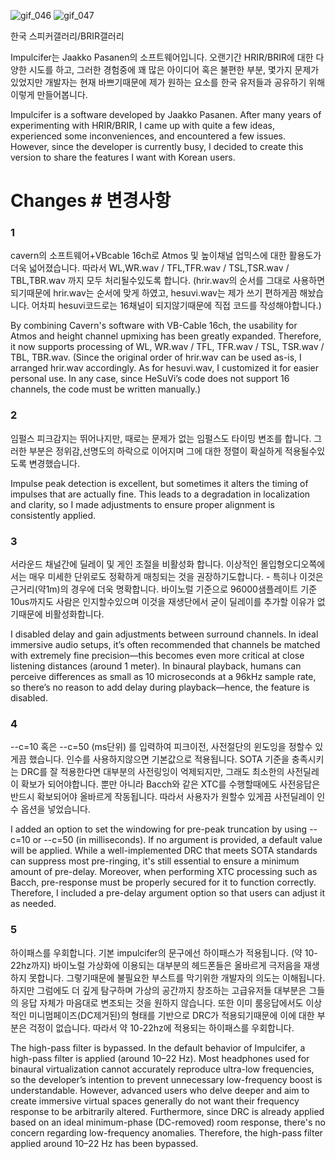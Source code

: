 
![gif_046](https://github.com/user-attachments/assets/7931c04d-c3ad-4cd5-8f58-84ee40d7bb83)
![gif_047](https://github.com/user-attachments/assets/3ea1cc5b-8bbc-4f92-9b61-71bab0252e3e)

한국 스피커갤러리/BRIR갤러리

Impulcifer는 Jaakko Pasanen의 소프트웨어입니다.
오랜기간 HRIR/BRIR에 대한 다양한 시도를 하고, 그러한 경험중에 꽤 많은 아이디어 혹은 불편한 부분, 몇가지 문제가 있었지만 개발자는 현재 바쁘기때문에 제가 원하는 요소를 한국 유저들과 공유하기 위해 이렇게 만들어봅니다.

Impulcifer is a software developed by Jaakko Pasanen.
After many years of experimenting with HRIR/BRIR, I came up with quite a few ideas, experienced some inconveniences, and encountered a few issues. However, since the developer is currently busy, I decided to create this version to share the features I want with Korean users.

# Changes # 변경사항


### 1 ###
cavern의 소프트웨어+VBcable 16ch로 Atmos 및 높이채널 업믹스에 대한 활용도가 더욱 넓어졌습니다. 따라서 WL,WR.wav / TFL,TFR.wav / TSL,TSR.wav / TBL,TBR.wav 까지 모두 처리될수있도록 합니다. (hrir.wav의 순서를 그대로 사용하면 되기때문에 hrir.wav는 순서에 맞게 하였고, hesuvi.wav는 제가 쓰기 편하게끔 해놨습니다. 어차피 hesuvi코드로는 16채널이 되지않기때문에 직접 코드를 작성해야합니다.)

By combining Cavern's software with VB-Cable 16ch, the usability for Atmos and height channel upmixing has been greatly expanded.
Therefore, it now supports processing of WL, WR.wav / TFL, TFR.wav / TSL, TSR.wav / TBL, TBR.wav.
(Since the original order of hrir.wav can be used as-is, I arranged hrir.wav accordingly. As for hesuvi.wav, I customized it for easier personal use.
In any case, since HeSuVi’s code does not support 16 channels, the code must be written manually.)


### 2 ###
임펄스 피크감지는 뛰어나지만, 때로는 문제가 없는 임펄스도 타이밍 변조를 합니다.
그러한 부분은 정위감,선명도의 하락으로 이어지며 그에 대한 정렬이 확실하게 적용될수있도록 변경했습니다.

Impulse peak detection is excellent, but sometimes it alters the timing of impulses that are actually fine.
This leads to a degradation in localization and clarity, so I made adjustments to ensure proper alignment is consistently applied.


### 3 ###
서라운드 채널간에 딜레이 및 게인 조절을 비활성화 합니다.
이상적인 몰입형오디오쪽에서는 매우 미세한 단위로도 정확하게 매칭되는 것을 권장하기도합니다. - 특히나 이것은 근거리(약1m)의 경우에 더욱 명확합니다.
바이노럴 기준으로 96000샘플레이트 기준 10us까지도 사람은 인지할수있으며 이것을 재생단에서 굳이 딜레이를 추가할 이유가 없기때문에 비활성화합니다.

I disabled delay and gain adjustments between surround channels.
In ideal immersive audio setups, it’s often recommended that channels be matched with extremely fine precision—this becomes even more critical at close listening distances (around 1 meter).
In binaural playback, humans can perceive differences as small as 10 microseconds at a 96kHz sample rate,
so there’s no reason to add delay during playback—hence, the feature is disabled.


### 4 ###
--c=10 혹은 --c=50 (ms단위) 를 입력하여 피크이전, 사전절단의 윈도잉을 정할수 있게끔 했습니다. 인수를 사용하지않으면 기본값으로 적용됩니다.
SOTA 기준을 충족시키는 DRC를 잘 적용한다면 대부분의 사전링잉이 억제되지만, 그래도 최소한의 사전딜레이 확보가 되어야합니다.
뿐만 아니라 Bacch와 같은 XTC를 수행할때에도 사전응답은 반드시 확보되어야 올바르게 작동됩니다.
따라서 사용자가 원할수 있게끔 사전딜레이 인수 옵션을 넣었습니다.

I added an option to set the windowing for pre-peak truncation by using --c=10 or --c=50 (in milliseconds). If no argument is provided, a default value will be applied.
While a well-implemented DRC that meets SOTA standards can suppress most pre-ringing, it's still essential to ensure a minimum amount of pre-delay.
Moreover, when performing XTC processing such as Bacch, pre-response must be properly secured for it to function correctly.
Therefore, I included a pre-delay argument option so that users can adjust it as needed.


### 5 ###
하이패스를 우회합니다.
기본 impulcifer의 문구에선 하이패스가 적용됩니다. (약 10-22hz까지)
바이노럴 가상화에 이용되는 대부분의 헤드폰들은 올바르게 극저음을 재생하지 못합니다. 그렇기때문에 불필요한 부스트를 막기위한 개발자의 의도는 이해됩니다.
하지만 그럼에도 더 깊게 탐구하며 가상의 공간까지 창조하는 고급유저들 대부분은 그들의 응답 자체가 마음대로 변조되는 것을 원하지 않습니다.
또한 이미 룸응답에서도 이상적인 미니멈페이즈(DC제거된)의 형태를 기반으로 DRC가 적용되기때문에 이에 대한 부분은 걱정이 없습니다.
따라서 약 10-22hz에 적용되는 하이패스를 우회합니다.

The high-pass filter is bypassed.
In the default behavior of Impulcifer, a high-pass filter is applied (around 10–22 Hz).
Most headphones used for binaural virtualization cannot accurately reproduce ultra-low frequencies,
so the developer’s intention to prevent unnecessary low-frequency boost is understandable.
However, advanced users who delve deeper and aim to create immersive virtual spaces generally do not want their frequency response to be arbitrarily altered.
Furthermore, since DRC is already applied based on an ideal minimum-phase (DC-removed) room response, there's no concern regarding low-frequency anomalies.
Therefore, the high-pass filter applied around 10–22 Hz has been bypassed.
